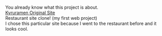 You already know what this project is about.  
[Kyruramen Original Site](https://www.kyuramen.com/)  
Restaurant site clone! (my first web project)  
I chose this particular site because I went to the restaurant before and it looks cool.
